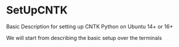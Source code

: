 # SetUpCNTK
Basic Description for setting up CNTK Python on Ubuntu 14+ or 16+


We will start from describing the basic setup over the terminals
